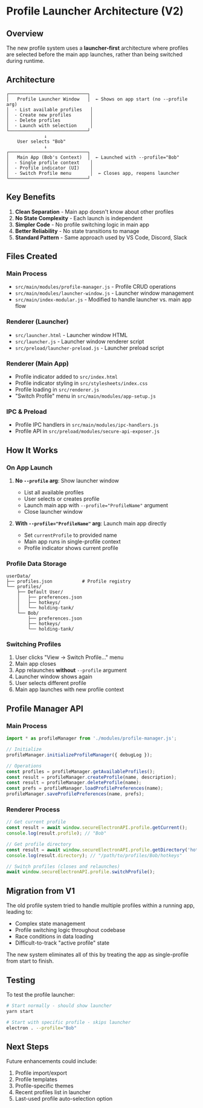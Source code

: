 # Profile Launcher Architecture (V2)

## Overview

The new profile system uses a **launcher-first** architecture where profiles are selected before the main app launches, rather than being switched during runtime.

## Architecture

```
┌─────────────────────────────┐
│   Profile Launcher Window   │  ← Shows on app start (no --profile arg)
│  - List available profiles   │
│  - Create new profiles       │
│  - Delete profiles           │
│  - Launch with selection     │
└─────────────────────────────┘
              ↓
    User selects "Bob"
              ↓
┌─────────────────────────────┐
│   Main App (Bob's Context)  │  ← Launched with --profile="Bob"
│  - Single profile context    │
│  - Profile indicator (UI)    │
│  - Switch Profile menu       │  ← Closes app, reopens launcher
└─────────────────────────────┘
```

## Key Benefits

1. **Clean Separation** - Main app doesn't know about other profiles
2. **No State Complexity** - Each launch is independent
3. **Simpler Code** - No profile switching logic in main app
4. **Better Reliability** - No state transitions to manage
5. **Standard Pattern** - Same approach used by VS Code, Discord, Slack

## Files Created

### Main Process
- `src/main/modules/profile-manager.js` - Profile CRUD operations
- `src/main/modules/launcher-window.js` - Launcher window management
- `src/main/index-modular.js` - Modified to handle launcher vs. main app flow

### Renderer (Launcher)
- `src/launcher.html` - Launcher window HTML
- `src/launcher.js` - Launcher window renderer script
- `src/preload/launcher-preload.js` - Launcher preload script

### Renderer (Main App)
- Profile indicator added to `src/index.html`
- Profile indicator styling in `src/stylesheets/index.css`
- Profile loading in `src/renderer.js`
- "Switch Profile" menu in `src/main/modules/app-setup.js`

### IPC & Preload
- Profile IPC handlers in `src/main/modules/ipc-handlers.js`
- Profile API in `src/preload/modules/secure-api-exposer.js`

## How It Works

### On App Launch

1. **No `--profile` arg**: Show launcher window
   - List all available profiles
   - User selects or creates profile
   - Launch main app with `--profile="ProfileName"` argument
   - Close launcher window

2. **With `--profile="ProfileName"` arg**: Launch main app directly
   - Set `currentProfile` to provided name
   - Main app runs in single-profile context
   - Profile indicator shows current profile

### Profile Data Storage

```
userData/
├── profiles.json           # Profile registry
└── profiles/
    ├── Default User/
    │   ├── preferences.json
    │   ├── hotkeys/
    │   └── holding-tank/
    └── Bob/
        ├── preferences.json
        ├── hotkeys/
        └── holding-tank/
```

### Switching Profiles

1. User clicks "View → Switch Profile..." menu
2. Main app closes
3. App relaunches **without** `--profile` argument
4. Launcher window shows again
5. User selects different profile
6. Main app launches with new profile context

## Profile Manager API

### Main Process

```javascript
import * as profileManager from './modules/profile-manager.js';

// Initialize
profileManager.initializeProfileManager({ debugLog });

// Operations
const profiles = profileManager.getAvailableProfiles();
const result = profileManager.createProfile(name, description);
const result = profileManager.deleteProfile(name);
const prefs = profileManager.loadProfilePreferences(name);
profileManager.saveProfilePreferences(name, prefs);
```

### Renderer Process

```javascript
// Get current profile
const result = await window.secureElectronAPI.profile.getCurrent();
console.log(result.profile); // "Bob"

// Get profile directory
const result = await window.secureElectronAPI.profile.getDirectory('hotkeys');
console.log(result.directory); // "/path/to/profiles/Bob/hotkeys"

// Switch profiles (closes and relaunches)
await window.secureElectronAPI.profile.switchProfile();
```

## Migration from V1

The old profile system tried to handle multiple profiles within a running app, leading to:
- Complex state management
- Profile switching logic throughout codebase
- Race conditions in data loading
- Difficult-to-track "active profile" state

The new system eliminates all of this by treating the app as single-profile from start to finish.

## Testing

To test the profile launcher:

```bash
# Start normally - should show launcher
yarn start

# Start with specific profile - skips launcher
electron . --profile="Bob"
```

## Next Steps

Future enhancements could include:
1. Profile import/export
2. Profile templates
3. Profile-specific themes
4. Recent profiles list in launcher
5. Last-used profile auto-selection option

